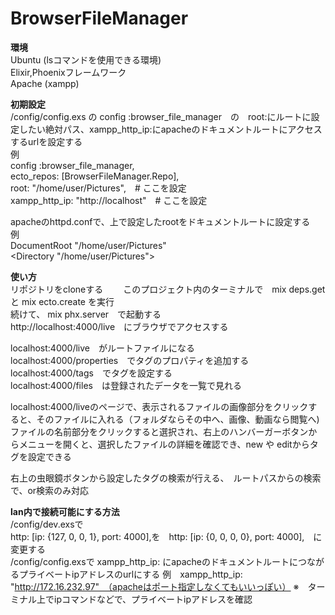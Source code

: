 # BrowserFileManager

**環境**  
  Ubuntu (lsコマンドを使用できる環境)  
  Elixir,Phoenixフレームワーク  
  Apache (xampp)  

**初期設定**  
  /config/config.exs の config :browser_file_manager　の　root:にルートに設定したい絶対パス、xampp_http_ip:にapacheのドキュメントルートにアクセスするurlを設定する  
  例  
  config :browser_file_manager,  
      ecto_repos: [BrowserFileManager.Repo],  
      root: "/home/user/Pictures",　# ここを設定  
      xampp_http_ip: "http://localhost"　# ここを設定  
  
  apacheのhttpd.confで、上で設定したrootをドキュメントルートに設定する  
  例  
  DocumentRoot "/home/user/Pictures"  
      <Directory "/home/user/Pictures">  

**使い方**  
  リポジトリをcloneする　　
  このプロジェクト内のターミナルで　mix deps.get と mix ecto.create を実行  
  続けて、 mix phx.server　で起動する  
  http://localhost:4000/live　にブラウザでアクセスする  
  
  localhost:4000/live　がルートファイルになる  
  localhost:4000/properties　でタグのプロパティを追加する  
  localhost:4000/tags　でタグを設定する  
  localhost:4000/files　は登録されたデータを一覧で見れる  
    
  localhost:4000/liveのページで、表示されるファイルの画像部分をクリックすると、そのファイルに入れる（フォルダならその中へ、画像、動画なら閲覧へ)  
  ファイルの名前部分をクリックすると選択され、右上のハンバーガーボタンからメニューを開くと、選択したファイルの詳細を確認でき、new や editからタグを設定できる  
  
  右上の虫眼鏡ボタンから設定したタグの検索が行える、　ルートパスからの検索で、or検索のみ対応  

**lan内で接続可能にする方法**  
  /config/dev.exsで  
    http: [ip: {127, 0, 0, 1}, port: 4000],を　http: [ip: {0, 0, 0, 0}, port: 4000],　に変更する  
  /config/config.exsで
    xampp_http_ip: にapacheのドキュメントルートにつながるプライベートipアドレスのurlにする
    例　xampp_http_ip: "http://172.16.232.97"　（apacheはポート指定しなくてもいいっぽい）
    ※　ターミナル上でipコマンドなどで、プライベートipアドレスを確認
